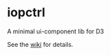 iopctrl
=======

A minimal ui-component lib for D3

See the [wiki](https://github.com/metormote/iopctrl/wiki) for details.
